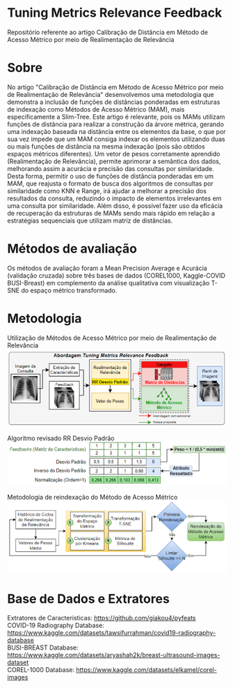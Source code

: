 # Tuning Metrics Relevance Feedback
 Repositório referente ao artigo Calibração de Distância em Método de Acesso Métrico por meio de Realimentação de Relevância <br>

<h1>Sobre</h1>
 No artigo "Calibração de Distância em Método de Acesso Métrico por meio de Realimentação de Relevância" desenvolvemos uma metodologia que demonstra a inclusão de funções de distâncias ponderadas em estruturas de indexação como Métodos de Acesso Métrico (MAM), mais especificamente a Slim-Tree. Este artigo é relevante, pois os MAMs utilizam funções de distância para realizar a construção da árvore métrica, gerando uma indexação baseada na distância entre os elementos da base, o que por sua vez impede que um MAM consiga indexar os elementos utilizando duas ou mais funções de distância na mesma indexação (pois são obtidos espaços métricos diferentes). Um vetor de pesos corretamente aprendido (Realimentação de Relevância), permite aprimorar a semântica dos dados, melhorando assim a acurácia e precisão das consultas por similaridade. Desta forma, permitir o uso de funções de distância ponderadas em um MAM, que reajusta o formato de busca dos algoritmos de consultas por similaridade como KNN e Range, irá ajudar a melhorar a precisão dos resultados da consulta, reduzindo o impacto de elementos irrelevantes em uma consulta por similaridade. Além disso, é possível fazer uso da eficácia de recuperação da estruturas de MAMs sendo  mais rápido em relação a estratégias sequenciais que utilizam matriz de distâncias.

<h1> Métodos de avaliação </h1>
Os métodos de avaliação foram a Mean Precision Average e Acurácia (validação cruzada) sobre três bases de dados (COREL1000, Kaggle-COVID BUSI-Breast) em complemento da análise qualitativa com visualização T-SNE do espaço métrico transformado. 

<h1>Metodologia</h1>

Utilização de Métodos de Acesso Métrico por meio de Realimentação de Relevância<br>
<img src="abordagem.png"/>

Algoritmo revisado RR Desvio Padrão<br>
<img src="realimentacao_relevancia_abordagem.png"/>

Metodologia de reindexação do Método de Acesso Métrico<br>
<img src="reindexacao_abordagem.png"/>

<h1>Base de Dados e Extratores</h1>
Extratores de Características: <a href="https://github.com/giakou4/pyfeats">https://github.com/giakou4/pyfeats</a><br>
COVID-19 Radiography Database: <a href="https://www.kaggle.com/datasets/tawsifurrahman/covid19-radiography-database" target="_blank">https://www.kaggle.com/datasets/tawsifurrahman/covid19-radiography-database</a><br>
BUSI-BREAST Database: <a href="https://www.kaggle.com/datasets/aryashah2k/breast-ultrasound-images-dataset" target="_blank">https://www.kaggle.com/datasets/aryashah2k/breast-ultrasound-images-dataset</a><br>
COREL-1000 Database: <a href="https://www.kaggle.com/datasets/elkamel/corel-images" target="_blank">https://www.kaggle.com/datasets/elkamel/corel-images</a>
 










